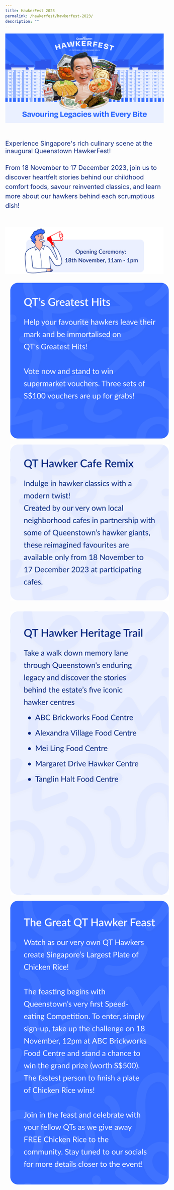 ```yaml
---
title: HawkerFest 2023
permalink: /hawkerfest/hawkerfest-2023/
description: ""
---
```

![](/images/HAWKERFEST/HAWKERFEST%202023/hawkerfest_banner.png)

<div class="description-container">
	<p class="body">
	Experience Singapore's rich culinary scene at the inaugural Queenstown HawkerFest! 
	</p>
	<p style="line-height: 1.5; padding-bottom: 16px" class="body">
	From 18 November to 17 December 2023, join us to discover heartfelt stories behind our childhood comfort foods, savour reinvented classics, and learn more about our hawkers behind each scrumptious dish!
	</p>
</div>

<div style="padding-bottom: 24px" class="sub-banner-website">
<img src="/images/HAWKERFEST/HAWKERFEST%202023/open-ceremony.png">
	<br>
</div>

<div class="sub-banner-mobile">
<img src="/images/HAWKERFEST/HAWKERFEST%202023/open-ceremony-mobile.png" style="padding-bottom: 40px; padding-top: 10px">
</div>

<div class="row">
	<div class="col-6">
		<img src="/images/HAWKERFEST/HAWKERFEST%202023/qt-greatest-hits.png" style="margin-bottom:16px;padding-left:16px;padding-right:16px">
	</div>
	<div class="col-6">
		<img src="/images/HAWKERFEST/HAWKERFEST%202023/qt-hawker-cafe-remix.png" style="margin-bottom:16px;padding-left:16px;padding-right:16px">
	</div>
</div>

<div class="sub-banner-website">
	<div style="margin-top:16px" class="row">
		<div class="col-6">
			<img src="/images/HAWKERFEST/HAWKERFEST%202023/qt-hawker-heritage-trail.png" style="margin-bottom:16px;padding-left:16px;padding-right:16px">
		</div>
		<div class="col-6">
			<img src="/images/HAWKERFEST/HAWKERFEST%202023/the-great-qt-hawker-feast.png" style="margin-bottom:16px;padding-left:16px;padding-right:16px">
		</div>
	</div>
</div>

<div class="sub-banner-mobile">
	<div style="padding-top:16px" class="row">
		<div class="col-6">
			<img src="/images/HAWKERFEST/HAWKERFEST%202023/the-great-qt-hawker-feast.png" style="margin-bottom:16px;padding-left:16px;padding-right:16px">
		</div>
		<div class="col-6">
			<img src="/images/HAWKERFEST/HAWKERFEST%202023/qt-hawker-heritage-trail.png" style="margin-bottom:16px;padding-left:16px;padding-right:16px">
		</div>
	</div>
</div>

<style>
.body {
	font-size: 20px;
	font-weight: 400;
	color: #102A80;
	padding-bottom: 6px;
}

.description-container {
	@media only screen and (min-width: 769px) {
		padding-top: 16px;
		padding-bottom: 16px;
	}
}
	
.sub-banner-website {
		visibility: hidden;
		display: none;
	
	@media only screen and (min-width: 769px) {
		visibility: visible;
		display: block;
	}
}
	
.sub-banner-mobile {
		visibility: hidden;
		display: none;
	
		@media only screen and (max-width: 768px) {
		visibility: visible;
		display: block;
}
</style>